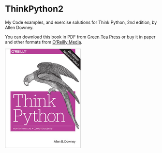 ThinkPython2
===========

My Code examples, and exercise solutions for Think Python, 2nd edition, by Allen Downey.

You can download this book in PDF from [Green Tea Press](http://greenteapress.com/wp/think-python-2e/) or buy it in paper and other formats from [O'Reilly Media](http://shop.oreilly.com/product/0636920045267.do).  
  
![Book cover](https://github.com/abe-101/ThinkPyhton2/blob/main/think_python2_medium.jpg)
